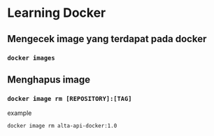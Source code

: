 # Learning Docker

## Mengecek image yang terdapat pada docker

### `docker images`

## Menghapus image

### `docker image rm [REPOSITORY]:[TAG]`

example
```sh
docker image rm alta-api-docker:1.0
```
